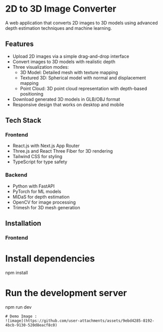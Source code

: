 # 2D to 3D Image Converter

A web application that converts 2D images to 3D models using advanced depth estimation techniques and machine learning.


## Features

- Upload 2D images via a simple drag-and-drop interface
- Convert images to 3D models with realistic depth
- Three visualization modes:
  - 3D Model: Detailed mesh with texture mapping
  - Textured 3D: Spherical model with normal and displacement mapping
  - Point Cloud: 3D point cloud representation with depth-based positioning
- Download generated 3D models in GLB/OBJ format
- Responsive design that works on desktop and mobile

## Tech Stack

### Frontend
- React.js with Next.js App Router
- Three.js and React Three Fiber for 3D rendering
- Tailwind CSS for styling
- TypeScript for type safety

### Backend
- Python with FastAPI
- PyTorch for ML models
- MiDaS for depth estimation
- OpenCV for image processing
- Trimesh for 3D mesh generation

## Installation

### Frontend



# Install dependencies
npm install

# Run the development server
npm run dev
```
# Demo Image : 
![image](https://github.com/user-attachments/assets/9ebd4285-8192-4bcb-9130-520d8eacf8c0)



